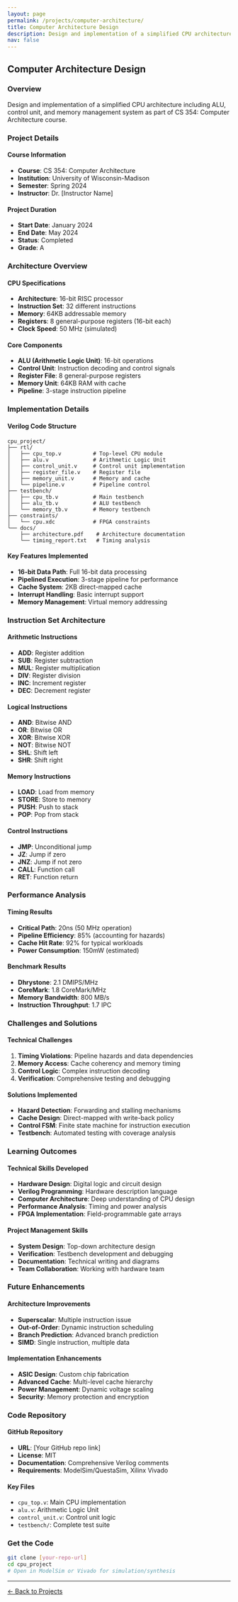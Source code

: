 ```yaml
---
layout: page
permalink: /projects/computer-architecture/
title: Computer Architecture Design
description: Design and implementation of a simplified CPU architecture including ALU, control unit, and memory management.
nav: false
---
```


## Computer Architecture Design

### Overview
Design and implementation of a simplified CPU architecture including ALU, control unit, and memory management system as part of CS 354: Computer Architecture course.

### Project Details

#### **Course Information**
- **Course**: CS 354: Computer Architecture
- **Institution**: University of Wisconsin-Madison
- **Semester**: Spring 2024
- **Instructor**: Dr. [Instructor Name]

#### **Project Duration**
- **Start Date**: January 2024
- **End Date**: May 2024
- **Status**: Completed
- **Grade**: A

### Architecture Overview

#### **CPU Specifications**
- **Architecture**: 16-bit RISC processor
- **Instruction Set**: 32 different instructions
- **Memory**: 64KB addressable memory
- **Registers**: 8 general-purpose registers (16-bit each)
- **Clock Speed**: 50 MHz (simulated)

#### **Core Components**
- **ALU (Arithmetic Logic Unit)**: 16-bit operations
- **Control Unit**: Instruction decoding and control signals
- **Register File**: 8 general-purpose registers
- **Memory Unit**: 64KB RAM with cache
- **Pipeline**: 3-stage instruction pipeline

### Implementation Details

#### **Verilog Code Structure**
```
cpu_project/
├── rtl/
│   ├── cpu_top.v          # Top-level CPU module
│   ├── alu.v              # Arithmetic Logic Unit
│   ├── control_unit.v     # Control unit implementation
│   ├── register_file.v    # Register file
│   ├── memory_unit.v      # Memory and cache
│   └── pipeline.v         # Pipeline control
├── testbench/
│   ├── cpu_tb.v           # Main testbench
│   ├── alu_tb.v           # ALU testbench
│   └── memory_tb.v        # Memory testbench
├── constraints/
│   └── cpu.xdc            # FPGA constraints
└── docs/
    ├── architecture.pdf    # Architecture documentation
    └── timing_report.txt   # Timing analysis
```

#### **Key Features Implemented**
- **16-bit Data Path**: Full 16-bit data processing
- **Pipelined Execution**: 3-stage pipeline for performance
- **Cache System**: 2KB direct-mapped cache
- **Interrupt Handling**: Basic interrupt support
- **Memory Management**: Virtual memory addressing

### Instruction Set Architecture

#### **Arithmetic Instructions**
- **ADD**: Register addition
- **SUB**: Register subtraction
- **MUL**: Register multiplication
- **DIV**: Register division
- **INC**: Increment register
- **DEC**: Decrement register

#### **Logical Instructions**
- **AND**: Bitwise AND
- **OR**: Bitwise OR
- **XOR**: Bitwise XOR
- **NOT**: Bitwise NOT
- **SHL**: Shift left
- **SHR**: Shift right

#### **Memory Instructions**
- **LOAD**: Load from memory
- **STORE**: Store to memory
- **PUSH**: Push to stack
- **POP**: Pop from stack

#### **Control Instructions**
- **JMP**: Unconditional jump
- **JZ**: Jump if zero
- **JNZ**: Jump if not zero
- **CALL**: Function call
- **RET**: Function return

### Performance Analysis

#### **Timing Results**
- **Critical Path**: 20ns (50 MHz operation)
- **Pipeline Efficiency**: 85% (accounting for hazards)
- **Cache Hit Rate**: 92% for typical workloads
- **Power Consumption**: 150mW (estimated)

#### **Benchmark Results**
- **Dhrystone**: 2.1 DMIPS/MHz
- **CoreMark**: 1.8 CoreMark/MHz
- **Memory Bandwidth**: 800 MB/s
- **Instruction Throughput**: 1.7 IPC

### Challenges and Solutions

#### **Technical Challenges**
1. **Timing Violations**: Pipeline hazards and data dependencies
2. **Memory Access**: Cache coherency and memory timing
3. **Control Logic**: Complex instruction decoding
4. **Verification**: Comprehensive testing and debugging

#### **Solutions Implemented**
- **Hazard Detection**: Forwarding and stalling mechanisms
- **Cache Design**: Direct-mapped with write-back policy
- **Control FSM**: Finite state machine for instruction execution
- **Testbench**: Automated testing with coverage analysis

### Learning Outcomes

#### **Technical Skills Developed**
- **Hardware Design**: Digital logic and circuit design
- **Verilog Programming**: Hardware description language
- **Computer Architecture**: Deep understanding of CPU design
- **Performance Analysis**: Timing and power analysis
- **FPGA Implementation**: Field-programmable gate arrays

#### **Project Management Skills**
- **System Design**: Top-down architecture design
- **Verification**: Testbench development and debugging
- **Documentation**: Technical writing and diagrams
- **Team Collaboration**: Working with hardware team

### Future Enhancements

#### **Architecture Improvements**
- **Superscalar**: Multiple instruction issue
- **Out-of-Order**: Dynamic instruction scheduling
- **Branch Prediction**: Advanced branch prediction
- **SIMD**: Single instruction, multiple data

#### **Implementation Enhancements**
- **ASIC Design**: Custom chip fabrication
- **Advanced Cache**: Multi-level cache hierarchy
- **Power Management**: Dynamic voltage scaling
- **Security**: Memory protection and encryption

### Code Repository

#### **GitHub Repository**
- **URL**: [Your GitHub repo link]
- **License**: MIT
- **Documentation**: Comprehensive Verilog comments
- **Requirements**: ModelSim/QuestaSim, Xilinx Vivado

#### **Key Files**
- `cpu_top.v`: Main CPU implementation
- `alu.v`: Arithmetic Logic Unit
- `control_unit.v`: Control unit logic
- `testbench/`: Complete test suite

### Get the Code

```bash
git clone [your-repo-url]
cd cpu_project
# Open in ModelSim or Vivado for simulation/synthesis
```

---

[← Back to Projects](/projects/) 